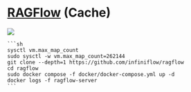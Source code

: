 # [RAGFlow](https://github.com/infiniflow/ragflow) (Cache)

![](https://img.shields.io/github/license/infiniflow/ragflow?style=flat-square)

````{tab} Docker compose
```sh
sysctl vm.max_map_count
sudo sysctl -w vm.max_map_count=262144
git clone --depth=1 https://github.com/infiniflow/ragflow
cd ragflow
sudo docker compose -f docker/docker-compose.yml up -d
docker logs -f ragflow-server
```
````